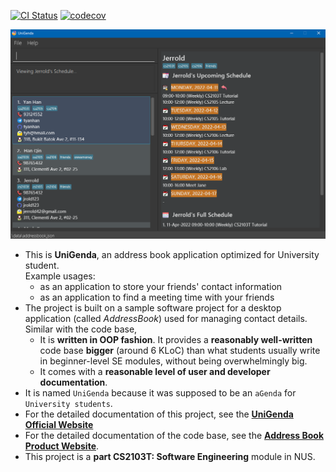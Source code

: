[![CI Status](https://github.com/se-edu/addressbook-level3/workflows/Java%20CI/badge.svg)](https://github.com/AY2122S2-CS2103T-W09-1/tp/actions)
[![codecov](https://codecov.io/gh/AY2122S2-CS2103T-W09-1/tp/branch/master/graph/badge.svg?token=3GOZ258RU7)](https://codecov.io/gh/AY2122S2-CS2103T-W09-1/tp)

![Ui](docs/images/Ui.png)

* This is **UniGenda**, an address book application optimized for University student.<br>
  Example usages:
  * as an application to store your friends' contact information
  * as an application to find a meeting time with your friends
* The project is built on a sample software project for a desktop application (called _AddressBook_) used for managing contact details. Similar with the code base,
  * It is **written in OOP fashion**. It provides a **reasonably well-written** code base **bigger** (around 6 KLoC) than what students usually write in beginner-level SE modules, without being overwhelmingly big.
  * It comes with a **reasonable level of user and developer documentation**.
* It is named `UniGenda` because it was supposed to be an `aGenda` for `University students`.
* For the detailed documentation of this project, see the **[UniGenda Official Website](https://ay2122s2-cs2103t-w09-1.github.io/tp/)**
* For the detailed documentation of the code base, see the **[Address Book Product Website](https://se-education.org/addressbook-level3/)**.
* This project is a **part CS2103T: Software Engineering** module in NUS.
